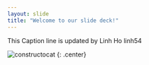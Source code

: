 ```yaml
---
layout: slide
title: "Welcome to our slide deck!"
---
```


This Caption line is updated by Linh Ho linh54

![constructocat](https://octodex.github.com/images/constructocat2.jpg)
{: .center}

